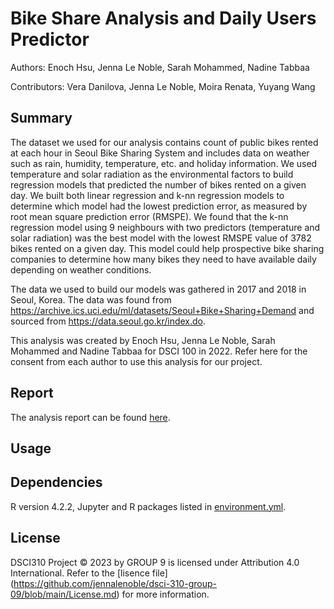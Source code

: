 # Bike Share Analysis and Daily Users Predictor

Authors: Enoch Hsu, Jenna Le Noble, Sarah Mohammed, Nadine Tabbaa

Contributors: Vera Danilova, Jenna Le Noble, Moira Renata, Yuyang Wang

## Summary

The dataset we used for our analysis contains count of public bikes rented at each hour in Seoul Bike Sharing System and includes data on weather such as rain, humidity, temperature, etc. and holiday information. We used temperature and solar radiation as the environmental factors to build regression models that predicted the number of bikes rented on a given day. We built both linear regression and k-nn regression models to determine which model had the lowest prediction error, as measured by root mean square prediction error (RMSPE). We found that the k-nn regression model using 9 neighbours with two predictors (temperature and solar radiation) was the best model with the lowest RMSPE value of 3782 bikes rented on a given day. This model could help prospective bike sharing companies to determine how many bikes they need to have available daily depending on weather conditions.

The data we used to build our models was gathered in 2017 and 2018 in Seoul, Korea. The data was found from https://archive.ics.uci.edu/ml/datasets/Seoul+Bike+Sharing+Demand and sourced from https://data.seoul.go.kr/index.do.

This analysis was created by Enoch Hsu, Jenna Le Noble, Sarah Mohammed and Nadine Tabbaa for DSCI 100 in 2022. Refer here for the consent from each author to use this analysis for our project.  

## Report 

The analysis report can be found [here](https://github.com/jennalenoble/dsci-310-group-09/blob/main/analysis/bike_share_analysis.ipynb).

## Usage

## Dependencies

R version 4.2.2, Jupyter and R packages listed in [environment.yml](https://github.com/jennalenoble/dsci-310-group-09/blob/main/environment.yml).

## License 

DSCI310 Project © 2023 by GROUP 9 is licensed under Attribution 4.0 International. Refer to the [lisence file] (https://github.com/jennalenoble/dsci-310-group-09/blob/main/License.md) for more information.

